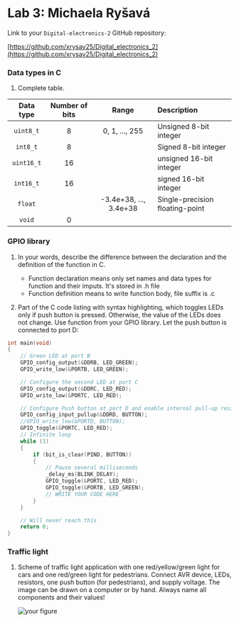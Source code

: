 # Lab 3: Michaela Ryšavá

Link to your `Digital-electronics-2` GitHub repository:

   [https://github.com/xrysav25/Digital_electronics_2](https://github.com/xrysav25/Digital_electronics_2)


### Data types in C

1. Complete table.

| **Data type** | **Number of bits** | **Range** | **Description** |
| :-: | :-: | :-: | :-- | 
| `uint8_t`  | 8 | 0, 1, ..., 255 | Unsigned 8-bit integer |
| `int8_t`   | 8 |  | Signed 8-bit integer |
| `uint16_t` | 16 |  | unsigned 16-bit integer |
| `int16_t`  | 16 |  | signed 16-bit integer |
| `float`    |  | -3.4e+38, ..., 3.4e+38 | Single-precision floating-point |
| `void`     | 0 |  |  |


### GPIO library

1. In your words, describe the difference between the declaration and the definition of the function in C.
   * Function declaration means only set names and data types for function and their imputs. It's stored in .h file
   * Function definition means to write function body, file suffix is .c

2. Part of the C code listing with syntax highlighting, which toggles LEDs only if push button is pressed. Otherwise, the value of the LEDs does not change. Use function from your GPIO library. Let the push button is connected to port D:

```c
int main(void)
{
    // Green LED at port B
    GPIO_config_output(&DDRB, LED_GREEN);
    GPIO_write_low(&PORTB, LED_GREEN);

    // Configure the second LED at port C
    GPIO_config_output(&DDRC, LED_RED);
    GPIO_write_low(&PORTC, LED_RED);

    // Configure Push button at port D and enable internal pull-up resistor
    GPIO_config_input_pullup(&DDRD, BUTTON);
    //GPIO_write_low(&PORTD, BUTTON);
    GPIO_toggle(&PORTC, LED_RED);
    // Infinite loop
    while (1)
    {
        if (bit_is_clear(PIND, BUTTON))
        {
            // Pause several milliseconds
            _delay_ms(BLINK_DELAY);
            GPIO_toggle(&PORTC, LED_RED);
            GPIO_toggle(&PORTB, LED_GREEN);
            // WRITE YOUR CODE HERE
        }        
    }

    // Will never reach this
    return 0;
}
```


### Traffic light

1. Scheme of traffic light application with one red/yellow/green light for cars and one red/green light for pedestrians. Connect AVR device, LEDs, resistors, one push button (for pedestrians), and supply voltage. The image can be drawn on a computer or by hand. Always name all components and their values!

   ![your figure]()
